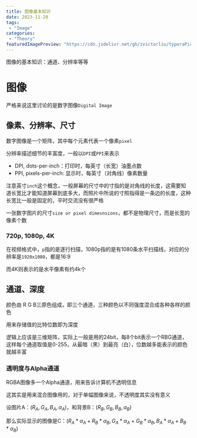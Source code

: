 ```yaml
---
title: 图像基本知识
date: 2023-11-20
tags:
 - "Image"
categories:
 - "Theory"
featuredImagePreview: "https://cdn.jsdelivr.net/gh/zvictorliu/typoraPics@main/img/image-20230605150849270.png"
---
```


<!--more-->

图像的基本知识：通道、分辨率等等

# 图像

严格来说这里讨论的是数字图像`Digital Image`

## 像素、分辨率、尺寸

数字图像是一个矩阵，其中每个元素代表一个像素`pixel`

分辨率描述细节的丰富度，一般以`DPI`或`PPI`来表示

- DPI, dots-per-inch：打印时，每英寸（长宽）油墨点数
- PPI, pixels-per-inch: 显示时，每英寸（对角线）像素数量

注意英寸`inch`这个概念，一般屏幕的尺寸中的寸指的是对角线的长度，这需要知道长宽比才能知道屏幕到底多大，而照片中所说的寸照指得是一条边的长度，这种长宽比一般是固定的，平时交流没有很严格

一张数字图片的尺寸`size or pixel dimesnsions`，都不是物理尺寸，而是长宽的像素个数

### 720p, 1080p, 4K

在视频格式中，`p`指的是逐行扫描，1080p指的是有1080条水平扫描线，对应的分辨率是`1920x1080`，都是16:9

而4K则表示的是水平像素有约4k个

## 通道、深度

颜色由 R G B三原色组成，即三个通道，三种颜色以不同强度混合成各种各样的颜色

用来存储值的比特位数即为深度

逻辑上应该是三维矩阵，实际上一般是用的24bit，每8个bit表示一个RBG通道，这样每个通道取值是0-255，从最暗（黑）到最亮（白），位数越多能表示的颜色就越丰富

### 透明度与Alpha通道

RGBA图像多一个Alpha通道，用来告诉计算机不透明信息

这其实是用来混合图像用的，对于单幅图像来说，不透明度其实没有意义

设图片A：$(R_A, G_A, B_A, \alpha_A)$，和背景B：$(R_B,G_B,B_B,\alpha_B)$

那么实际显示的图像是C：$(R_A*\alpha_A + R_B*\alpha_B, G_A*\alpha_A + G_B*\alpha_B, B_A*\alpha_A + B_B*\alpha_B)$